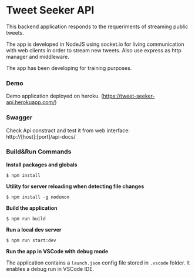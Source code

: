 Tweet Seeker API
====================

This backend application responds to the requeriments of streaming public tweets.

The app is developed in NodeJS using socket.io for living communication with web clients in order to stream new tweets. Also use express as http manager and middleware.

The app has been developing for training purposes.

### Demo

Demo application deployed on heroku. (https://tweet-seeker-api.herokuapp.com/)

### Swagger

Check Api constract and test it from web interface:  
http://[host]:[port]/api-docs/

### Build&Run Commands

**Install packages and globals**

`$ npm install`

**Utility for server reloading when detecting file changes**

`$ npm install -g nodemon`

**Build the application**

`$ npm run build`

**Run a local dev server**

`$ npm run start:dev`

**Run the app in VSCode with debug mode**

The application contains a `launch.json` config file stored in `.vscode` folder. It enables a debug run in VSCode IDE.
